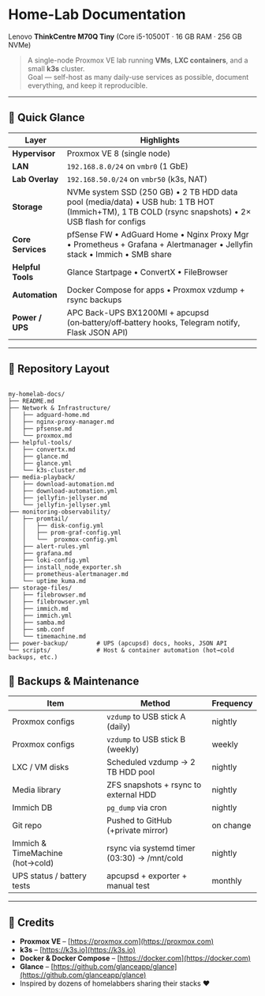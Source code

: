 # Home-Lab Documentation  
Lenovo **ThinkCentre M70Q Tiny** (Core i5-10500T · 16 GB RAM · 256 GB NVMe)

> A single-node Proxmox VE lab running **VMs**, **LXC containers**, and a small **k3s** cluster.  
> Goal — self-host as many daily-use services as possible, document everything, and keep it reproducible.

---

## 🚀 Quick Glance

| Layer | Highlights |
|-------|------------|
| **Hypervisor** | Proxmox VE 8 (single node) |
| **LAN** | `192.168.8.0/24` on `vmbr0` (1 GbE) |
| **Lab Overlay** | `192.168.50.0/24` on `vmbr50` (k3s, NAT) |
| **Storage** | NVMe system SSD (250 GB) • 2 TB HDD data pool (media/data) • USB hub: 1 TB HOT (Immich+TM), 1 TB COLD (rsync snapshots) • 2× USB flash for configs |
| **Core Services** | pfSense FW • AdGuard Home • Nginx Proxy Mgr • Prometheus + Grafana + Alertmanager • Jellyfin stack • Immich • SMB share |
| **Helpful Tools** | Glance Startpage • ConvertX • FileBrowser |
| **Automation** | Docker Compose for apps • Proxmox vzdump + rsync backups |
| **Power / UPS** | APC Back-UPS BX1200MI + apcupsd (on‑battery/off‑battery hooks, Telegram notify, Flask JSON API) |

---

## 📂 Repository Layout

```

my-homelab-docs/
├── README.md
├── Network & Infrastructure/
│   ├── adguard-home.md
│   ├── nginx-proxy-manager.md
│   ├── pfsense.md
│   └── proxmox.md
├── helpful-tools/
│   ├── convertx.md
│   ├── glance.md
│   ├── glance.yml
│   └── k3s-cluster.md
├── media-playback/
│   ├── download-automation.md
│   ├── download-automation.yml
│   ├── jellyfin-jellyser.md
│   └── jellyfin-jellyser.yml
├── monitoring-observability/
│   ├── promtail/
│   │   ├── disk-config.yml
│   │   ├── prom-graf-config.yml
│   │   └──  proxmox-config.yml
│   ├── alert-rules.yml
│   ├── grafana.md
│   ├── loki-config.yml
│   ├── install_node_exporter.sh
│   ├── prometheus-alertmanager.md
│   └── uptime_kuma.md
├── storage-files/
│   ├── filebrowser.md
│   ├── filebrowser.yml
│   ├── immich.md
│   ├── immich.yml
│   ├── samba.md
│   ├── smb.conf
│   └── timemachine.md
├── power-backup/        # UPS (apcupsd) docs, hooks, JSON API
└── scripts/             # Host & container automation (hot→cold backups, etc.)

````

## 🔄 Backups & Maintenance

| Item            | Method                                | Frequency |
| --------------- | ------------------------------------- | --------- |
| Proxmox configs | `vzdump` to USB stick A (daily)       | nightly   |
| Proxmox configs | `vzdump` to USB stick B (weekly)      | weekly    |
| LXC / VM disks  | Scheduled vzdump → 2 TB HDD pool      | nightly   |
| Media library   | ZFS snapshots + rsync to external HDD | nightly   |
| Immich DB       | `pg_dump` via cron                    | nightly   |
| Git repo        | Pushed to GitHub (+private mirror)    | on change |
| Immich & TimeMachine (hot→cold) | rsync via systemd timer (03:30) → /mnt/cold | nightly |
| UPS status / battery tests      | apcupsd + exporter + manual test            | monthly |

---

## 🧩 Credits

* **Proxmox VE** – [https://proxmox.com](https://proxmox.com)
* **k3s** – [https://k3s.io](https://k3s.io)
* **Docker & Docker Compose** – [https://docker.com](https://docker.com)
* **Glance** – [https://github.com/glanceapp/glance](https://github.com/glanceapp/glance)
* Inspired by dozens of homelabbers sharing their stacks ❤️


